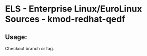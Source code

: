 # ELS - Enterprise Linux/EuroLinux Sources - kmod-redhat-qedf
 
## Usage:
  Checkout branch or tag.
